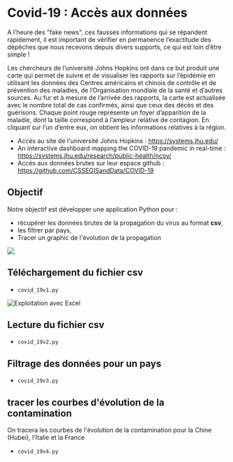 # Covid-19 : Accès aux données

A l’heure des "fake news", ces fausses informations qui se répandent rapidement, il est important de vérifier en permanence l’exactitude des dépêches que nous recevons depuis divers supports, ce qui est loin d’être simple !

Les chercheurs de l’université Johns Hopkins ont dans ce but produit une carte qui permet de suivre et de visualiser les rapports sur l’épidémie en utilisant les données des Centres américains et chinois de contrôle et de prévention des maladies, de l’Organisation mondiale de la santé et d’autres sources. Au fur et à mesure de l’arrivée des rapports, la carte est actualisée avec le nombre total de cas confirmés, ainsi que ceux des décès et des guérisons. Chaque point rouge représente un foyer d’apparition de la maladie, dont la taille correspond à l’ampleur relative de contagion. En cliquant sur l’un d’entre eux, on obtient les informations relatives à la région.

* Accès au site de l'université Johns Hopkins : https://systems.jhu.edu/
* An interactive dashboard mapping the COVID-19 pandemic in real-time : https://systems.jhu.edu/research/public-health/ncov/
* Accès aux données brutes sur leur espace github : https://github.com/CSSEGISandData/COVID-19


## Objectif

Notre objectif est développer une application Python pour :

* récupérer les données brutes de la propagation du virus au format **csv**,
* les filtrer par pays,
* Tracer un graphic de l'évolution de la propagation

![](propagation.png)

## Téléchargement du fichier csv

* `covid_19v1.py`

![Exploitation avec Excel](excel.PNG)

## Lecture du fichier csv

* `covid_19v2.py`

## Filtrage des données pour un pays

* `covid_19v3.py`

## tracer les courbes d'évolution de la contamination

On tracera les courbes de l'évolution de la contamination pour la Chine (Hubei), l'Italie et la France

* `covid_19v4.py`



